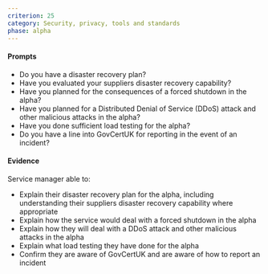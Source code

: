 ```yaml
---
criterion: 25
category: Security, privacy, tools and standards
phase: alpha
---
```


#### Prompts

* Do you have a disaster recovery plan?
* Have you evaluated your suppliers disaster recovery capability?
* Have you planned for the consequences of a forced shutdown in the alpha?
* Have you planned for a Distributed Denial of Service (DDoS) attack and other malicious attacks in the alpha?
* Have you done sufficient load testing for the alpha?
* Do you have a line into GovCertUK for reporting in the event of an incident?

#### Evidence

Service manager able to:

* Explain their disaster recovery plan for the alpha, including understanding their suppliers disaster recovery capability where appropriate
* Explain how the service would deal with a forced shutdown in the alpha
* Explain how they will deal with a DDoS attack and other malicious attacks in the alpha
* Explain what load testing they have done for the alpha
* Confirm they are aware of GovCertUK and are aware of how to report an incident
